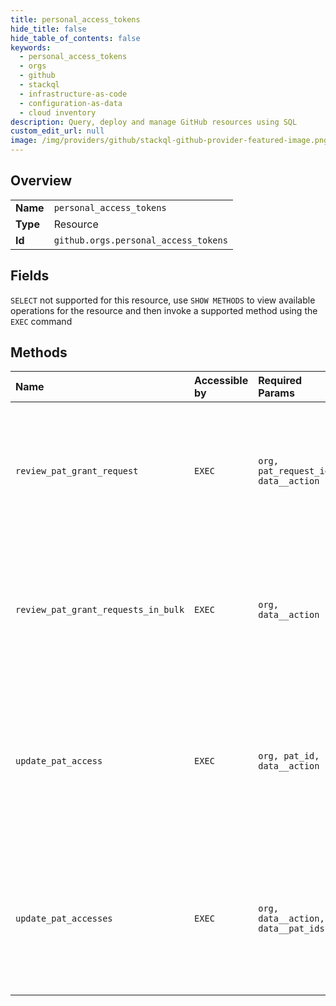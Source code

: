 ```yaml
---
title: personal_access_tokens
hide_title: false
hide_table_of_contents: false
keywords:
  - personal_access_tokens
  - orgs
  - github    
  - stackql
  - infrastructure-as-code
  - configuration-as-data
  - cloud inventory
description: Query, deploy and manage GitHub resources using SQL
custom_edit_url: null
image: /img/providers/github/stackql-github-provider-featured-image.png
---
```

  
    

## Overview
<table><tbody>
<tr><td><b>Name</b></td><td><code>personal_access_tokens</code></td></tr>
<tr><td><b>Type</b></td><td>Resource</td></tr>
<tr><td><b>Id</b></td><td><code>github.orgs.personal_access_tokens</code></td></tr>
</tbody></table>

## Fields
`SELECT` not supported for this resource, use `SHOW METHODS` to view available operations for the resource and then invoke a supported method using the `EXEC` command  
## Methods
| Name | Accessible by | Required Params | Description |
|:-----|:--------------|:----------------|:------------|
| `review_pat_grant_request` | `EXEC` | `org, pat_request_id, data__action` | Approves or denies a pending request to access organization resources via a fine-grained personal access token. Only GitHub Apps can call this API,<br />using the `organization_personal_access_token_requests: write` permission.<br /><br />**Note**: Fine-grained PATs are in public beta. Related APIs, events, and functionality are subject to change. |
| `review_pat_grant_requests_in_bulk` | `EXEC` | `org, data__action` | Approves or denies multiple pending requests to access organization resources via a fine-grained personal access token. Only GitHub Apps can call this API,<br />using the `organization_personal_access_token_requests: write` permission.<br /><br />**Note**: Fine-grained PATs are in public beta. Related APIs, events, and functionality are subject to change. |
| `update_pat_access` | `EXEC` | `org, pat_id, data__action` | Updates the access an organization member has to organization resources via a fine-grained personal access token. Limited to revoking the token's existing access. Limited to revoking a token's existing access. Only GitHub Apps can call this API,<br />using the `organization_personal_access_tokens: write` permission.<br /><br />**Note**: Fine-grained PATs are in public beta. Related APIs, events, and functionality are subject to change. |
| `update_pat_accesses` | `EXEC` | `org, data__action, data__pat_ids` | Updates the access organization members have to organization resources via fine-grained personal access tokens. Limited to revoking a token's existing access. Only GitHub Apps can call this API,<br />using the `organization_personal_access_tokens: write` permission.<br /><br />**Note**: Fine-grained PATs are in public beta. Related APIs, events, and functionality are subject to change. |
